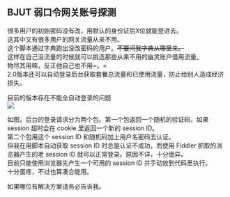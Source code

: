 ## BJUT 弱口令网关账号探测 ##  
  
很多用户的初始密码没有改，用默认的身份证后X位就能登进去。  
这其中又有很多用户的网关流量从来不用。  
这个脚本通过字典跑出没改密码的用户。~~不要问我字典从哪里来。~~  
这样在自己没流量的时候就可以挑选那些从来不用的幽灵账户借用流量。  
物尽其用嘛，反正他自己也不用=。=  
2.0版本还可以自动登录后台获取套餐总流量和已使用流量，防止给别人造成经济损失。  
  
  
目前的版本存在不能全自动登录的问题  
![](https://github.com/SykieChen/BJUT-Gateway-Cracker/blob/master/img/1.png)  
  
如图，后台的登录请求分为两个包。第一个包返回一个随机的验证码，如果 session 超时会在 cookie 里返回一个新的 session ID。  
第二个包用这个 session ID 和随机码加上用户名密码去认证。  
但我在用脚本自动获取 session ID 时总是认证不成功，而使用 Fiddler 抓取的浏览器产生的老 session ID 就可以正常登录。原因不详，十分诡异。  
目前只能使用浏览器先产生一个可用的 session ID 并手动放到代码里执行。  
十分蛋疼，不过也算凑合能用。  
  
如果哪位有解决方案请务必告诉我。  
